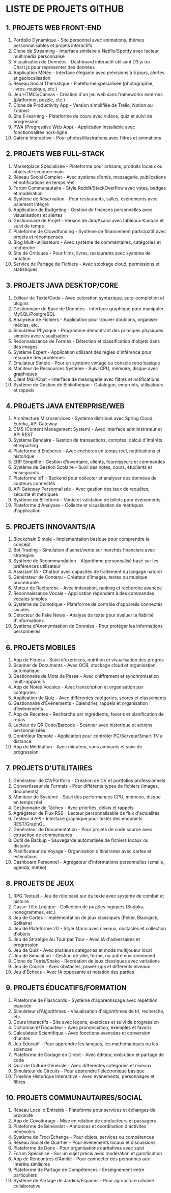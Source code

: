 # LISTE DE PROJETS GITHUB

## 1. PROJETS WEB FRONT-END
1. Portfolio Dynamique - Site personnel avec animations, thèmes personnalisables et projets interactifs
2. Clone de Streaming - Interface similaire à Netflix/Spotify avec lecteur multimédia personnalisé
3. Visualisation de Données - Dashboard interactif utilisant D3.js ou Chart.js pour représenter des données
4. Application Météo - Interface élégante avec prévisions à 5 jours, alertes et géolocalisation
5. Réseau Social Thématique - Plateforme spécialisée (photographie, livres, musique, etc.)
6. Jeu HTML5/Canvas - Création d'un jeu web sans frameworks externes (platformer, puzzle, etc.)
7. Clone de Productivity App - Version simplifiée de Trello, Notion ou Todoist
8. Site E-learning - Plateforme de cours avec vidéos, quiz et suivi de progression
9. PWA (Progressive Web App) - Application installable avec fonctionnalités hors-ligne
10. Galerie Interactive - Pour photos/illustrations avec filtres et animations

## 2. PROJETS WEB FULL-STACK
1. Marketplace Spécialisée - Plateforme pour artisans, produits locaux ou objets de seconde main
2. Réseau Social Complet - Avec système d'amis, messagerie, publications et notifications en temps réel
3. Forum Communautaire - Style Reddit/StackOverflow avec votes, badges et modération
4. Système de Réservation - Pour restaurants, salles, événements avec paiement intégré
5. Application de Budgeting - Gestion de finances personnelles avec visualisations et alertes
6. Gestionnaire de Projet - Version de Jira/Asana avec tableaux Kanban et suivi de temps
7. Plateforme de Crowdfunding - Système de financement participatif avec projets et récompenses
8. Blog Multi-utilisateurs - Avec système de commentaires, catégories et recherche
9. Site de Critiques - Pour films, livres, restaurants avec système de notation
10. Service de Partage de Fichiers - Avec stockage cloud, permissions et statistiques

## 3. PROJETS JAVA DESKTOP/CORE
1. Éditeur de Texte/Code - Avec coloration syntaxique, auto-complétion et plugins
2. Gestionnaire de Base de Données - Interface graphique pour manipuler MySQL/PostgreSQL
3. Analyseur de Fichiers - Application pour trouver doublons, organiser médias, etc.
4. Simulateur Physique - Programme démontrant des principes physiques simples avec visualisation
5. Reconnaissance de Formes - Détection et classification d'objets dans des images
6. Système Expert - Application utilisant des règles d'inférence pour résoudre des problèmes
7. Émulateur Simple - Pour un système vintage ou console retro basique
8. Moniteur de Ressources Système - Suivi CPU, mémoire, disque avec graphiques
9. Client Mail/Chat - Interface de messagerie avec filtres et notifications
10. Système de Gestion de Bibliothèque - Catalogue, emprunts, utilisateurs et rappels

## 4. PROJETS JAVA ENTERPRISE/WEB
1. Architecture Microservices - Système distribué avec Spring Cloud, Eureka, API Gateway
2. CMS (Content Management System) - Avec interface administrateur et API REST
3. Système Bancaire - Gestion de transactions, comptes, calcul d'intérêts et reporting
4. Plateforme d'Enchères - Avec enchères en temps réel, notifications et historique
5. ERP Simplifié - Gestion d'inventaire, clients, fournisseurs et commandes
6. Système de Gestion Scolaire - Suivi des notes, cours, étudiants et enseignants
7. Plateforme IoT - Backend pour collecter et analyser des données de capteurs connectés
8. API Gateway Personnalisée - Avec gestion des taux de requêtes, sécurité et métriques
9. Système de Billetterie - Vente et validation de billets pour événements
10. Plateforme d'Analyses - Collecte et visualisation de métriques d'application

## 5. PROJETS INNOVANTS/IA
1. Blockchain Simple - Implémentation basique pour comprendre le concept
2. Bot Trading - Simulation d'achat/vente sur marchés financiers avec stratégies
3. Système de Recommandation - Algorithme personnalisé basé sur les préférences utilisateur
4. Assistant IA - Chatbot avec capacités de traitement du langage naturel
5. Générateur de Contenu - Créateur d'images, textes ou musique procédurale
6. Moteur de Recherche - Avec indexation, ranking et recherche avancée
7. Reconnaissance Vocale - Application répondant à des commandes vocales simples
8. Système de Domotique - Plateforme de contrôle d'appareils connectés simulés
9. Détecteur de Fake News - Analyse de texte pour évaluer la fiabilité d'informations
10. Système d'Anonymisation de Données - Pour protéger les informations personnelles

## 6. PROJETS MOBILES
1. App de Fitness - Suivi d'exercices, nutrition et visualisation des progrès
2. Scanner de Documents - Avec OCR, stockage cloud et organisation automatique
3. Gestionnaire de Mots de Passe - Avec chiffrement et synchronisation multi-appareils
4. App de Notes Vocales - Avec transcription et organisation par catégories
5. Application de Quiz - Avec différentes catégories, scores et classements
6. Gestionnaire d'Événements - Calendrier, rappels et organisation d'événements
7. App de Recettes - Recherche par ingrédients, favoris et planification de repas
8. Lecteur de QR Code/Barcode - Scanner avec historique et actions personnalisées
9. Contrôleur Remote - Application pour contrôler PC/Serveur/Smart TV à distance
10. App de Méditation - Avec minuteur, sons ambiants et suivi de progression

## 7. PROJETS D'UTILITAIRES
1. Générateur de CV/Portfolio - Création de CV et portfolios professionnels
2. Convertisseur de Formats - Pour différents types de fichiers (images, documents)
3. Moniteur de Système - Suivi des performances CPU, mémoire, disque en temps réel
4. Gestionnaire de Tâches - Avec priorités, délais et rappels
5. Agrégateur de Flux RSS - Lecteur personnalisable de flux d'actualités
6. Testeur d'API - Interface graphique pour tester des endpoints REST/GraphQL
7. Générateur de Documentation - Pour projets de code source avec extraction de commentaires
8. Outil de Backup - Sauvegarde automatisée de fichiers locaux ou distants
9. Planificateur de Voyage - Organisation d'itinéraires avec cartes et estimations
10. Dashboard Personnel - Agrégateur d'informations personnelles (emails, agenda, météo)

## 8. PROJETS DE JEUX
1. RPG Textuel - Jeu de rôle basé sur du texte avec système de combat et histoire
2. Casse-Tête Logique - Collection de puzzles logiques (Sudoku, nonogrammes, etc.)
3. Jeu de Cartes - Implémentation de jeux classiques (Poker, Blackjack, Solitaire)
4. Jeu de Plateforme 2D - Style Mario avec niveaux, obstacles et collection d'objets
5. Jeu de Stratégie Au Tour par Tour - Avec IA d'adversaires et progression
6. Jeu de Quiz - Avec plusieurs catégories et mode multijoueur local
7. Jeu de Simulation - Gestion de ville, ferme, ou autre environnement
8. Clone de Tetris/Snake - Recréation de jeux classiques avec variations
9. Jeu de Course - Avec obstacles, power-ups et différents niveaux
10. Jeu d'Échecs - Avec IA opposante et notation des parties

## 9. PROJETS ÉDUCATIFS/FORMATION
1. Plateforme de Flashcards - Système d'apprentissage avec répétition espacée
2. Simulateur d'Algorithmes - Visualisation d'algorithmes de tri, recherche, etc.
3. Cours Interactifs - Site avec leçons, exercices et suivi de progression
4. Dictionnaire/Traducteur - Avec prononciation, exemples et favoris
5. Calculateur Scientifique - Avec fonctions avancées et conversion d'unités
6. Jeu Éducatif - Pour apprendre les langues, les mathématiques ou les sciences
7. Plateforme de Codage en Direct - Avec éditeur, exécution et partage de code
8. Quiz de Culture Générale - Avec différentes catégories et niveaux
9. Simulateur de Circuits - Pour apprendre l'électronique basique
10. Timeline Historique Interactive - Avec événements, personnages et filtres

## 10. PROJETS COMMUNAUTAIRES/SOCIAL
1. Réseau Local d'Entraide - Plateforme pour services et échanges de proximité
2. App de Covoiturage - Mise en relation de conducteurs et passagers
3. Plateforme de Bénévolat - Annonces et coordination d'activités bénévoles
4. Système de Troc/Échange - Pour objets, services ou compétences
5. Réseau Social de Quartier - Pour événements locaux et discussions
6. Plateforme de Dons - Pour organisations caritatives avec suivi
7. Forum Spécialisé - Sur un sujet précis avec modération et gamification
8. App de Rencontres d'Amitié - Pour connecter des personnes aux intérêts similaires
9. Plateforme de Partage de Compétences - Enseignement entre particuliers
10. Système de Partage de Jardins/Espaces - Pour agriculture urbaine collaborative
